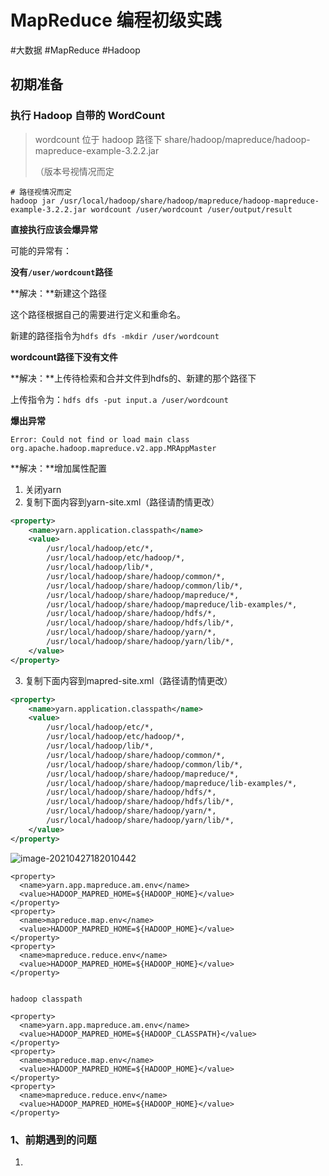 # MapReduce 编程初级实践

#大数据 #MapReduce #Hadoop 


## 初期准备

### 执行 Hadoop 自带的 WordCount

>  wordcount 位于 hadoop 路径下 share/hadoop/mapreduce/hadoop-mapreduce-example-3.2.2.jar
>
> （版本号视情况而定

```shell
# 路径视情况而定
hadoop jar /usr/local/hadoop/share/hadoop/mapreduce/hadoop-mapreduce-example-3.2.2.jar wordcount /user/wordcount /user/output/result
```



**直接执行应该会爆异常** 

可能的异常有：

**没有`/user/wordcount`路径**

**解决：**新建这个路径

这个路径根据自己的需要进行定义和重命名。

新建的路径指令为`hdfs dfs -mkdir /user/wordcount`



**wordcount路径下没有文件**

**解决：**上传待检索和合并文件到hdfs的、新建的那个路径下

上传指令为：`hdfs dfs -put input.a /user/wordcount`



**爆出异常**

`Error: Could not find or load main class org.apache.hadoop.mapreduce.v2.app.MRAppMaster`

**解决：**增加属性配置

1. 关闭yarn
2. 复制下面内容到yarn-site.xml（路径请酌情更改）

```xml
<property>
	<name>yarn.application.classpath</name>
	<value>        
		/usr/local/hadoop/etc/*,
		/usr/local/hadoop/etc/hadoop/*,
		/usr/local/hadoop/lib/*,
		/usr/local/hadoop/share/hadoop/common/*,
		/usr/local/hadoop/share/hadoop/common/lib/*,
		/usr/local/hadoop/share/hadoop/mapreduce/*,
		/usr/local/hadoop/share/hadoop/mapreduce/lib-examples/*,
		/usr/local/hadoop/share/hadoop/hdfs/*,
		/usr/local/hadoop/share/hadoop/hdfs/lib/*,
		/usr/local/hadoop/share/hadoop/yarn/*,
		/usr/local/hadoop/share/hadoop/yarn/lib/*,
	</value>
</property>
```

3. 复制下面内容到mapred-site.xml（路径请酌情更改）

```xml
<property>
	<name>yarn.application.classpath</name>
	<value>       
		/usr/local/hadoop/etc/*,
		/usr/local/hadoop/etc/hadoop/*,
		/usr/local/hadoop/lib/*,
		/usr/local/hadoop/share/hadoop/common/*,
		/usr/local/hadoop/share/hadoop/common/lib/*,
		/usr/local/hadoop/share/hadoop/mapreduce/*,
		/usr/local/hadoop/share/hadoop/mapreduce/lib-examples/*,
		/usr/local/hadoop/share/hadoop/hdfs/*,
		/usr/local/hadoop/share/hadoop/hdfs/lib/*,
		/usr/local/hadoop/share/hadoop/yarn/*,
		/usr/local/hadoop/share/hadoop/yarn/lib/*,
	</value>
</property>
```

![image-20210427182010442](https://hong-not-pic-1258424340.cos.ap-nanjing.myqcloud.com/notepic/20210427210336.png)

```
<property>
  <name>yarn.app.mapreduce.am.env</name>
  <value>HADOOP_MAPRED_HOME=${HADOOP_HOME}</value>
</property>
<property>
  <name>mapreduce.map.env</name>
  <value>HADOOP_MAPRED_HOME=${HADOOP_HOME}</value>
</property>
<property>
  <name>mapreduce.reduce.env</name>
  <value>HADOOP_MAPRED_HOME=${HADOOP_HOME}</value>
</property>


hadoop classpath

<property>
  <name>yarn.app.mapreduce.am.env</name>
  <value>HADOOP_MAPRED_HOME=${HADOOP_CLASSPATH}</value>
</property>
<property>
  <name>mapreduce.map.env</name>
  <value>HADOOP_MAPRED_HOME=${HADOOP_HOME}</value>
</property>
<property>
  <name>mapreduce.reduce.env</name>
  <value>HADOOP_MAPRED_HOME=${HADOOP_HOME}</value>
</property>

```





### 1、前期遇到的问题

1. 